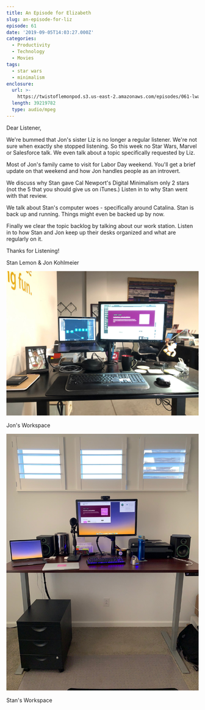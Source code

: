 ```yaml
---
title: An Episode for Elizabeth
slug: an-episode-for-liz
episode: 61
date: '2019-09-05T14:03:27.000Z'
categories:
  - Productivity
  - Technology
  - Movies
tags:
  - star wars
  - minimalism
enclosure:
  url: >-
    https://twistoflemonpod.s3.us-east-2.amazonaws.com/episodes/061-lwatol-20190905.mp3
  length: 39219782
  type: audio/mpeg
---
```


Dear Listener,

We're bummed that Jon's sister Liz is no longer a regular listener. We're not sure when exactly she stopped listening. So this week no Star Wars, Marvel or Salesforce talk. We even talk about a topic specifically requested by Liz.

Most of Jon's family came to visit for Labor Day weekend. You'll get a brief update on that weekend and how Jon handles people as an introvert.

We discuss why Stan gave Cal Newport's Digital Minimalism only 2 stars (not the 5 that you should give us on iTunes.) Listen in to why Stan went with that review.

We talk about Stan's computer woes - specifically around Catalina. Stan is back up and running. Things might even be backed up by now.

Finally we clear the topic backlog by talking about our work station. Listen in to how Stan and Jon keep up their desks organized and what are regularly on it.

Thanks for Listening!

Stan Lemon & Jon Kohlmeier

![](./jon-desk.jpg)

Jon's Workspace

![](./stan-desk.jpg)

Stan's Workspace
